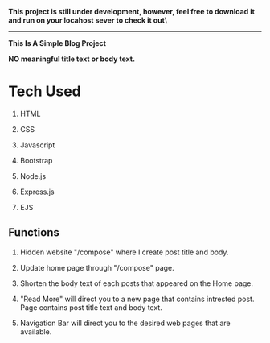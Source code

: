 **This project is still under development, however, feel free to download it and run on your locahost sever to check it out**\

_____________________________________________________________________________________

**This Is A Simple Blog Project**


**NO meaningful title text or body text.**


# Tech Used

1. HTML

2. CSS

3. Javascript

4. Bootstrap

5. Node.js

6. Express.js

7. EJS

## Functions

1. Hidden website "/compose" where I create post title and body.

2. Update home page through "/compose" page.

3. Shorten the body text of each posts that appeared on the Home page.

4. "Read More" will direct you to a new page that contains intrested post. 
    Page contains post title text and body text.

5. Navigation Bar will direct you to the desired web pages that are available.
